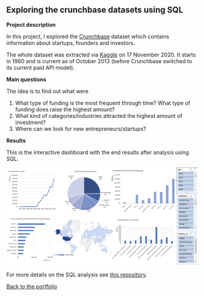 ## Exploring the crunchbase datasets using SQL

**Project description**

In this project, I explored the [Crunchbase](https://www.crunchbase.com/) dataset which contains information about startups, founders and investors. 

The whole dataset was extracted via [Kaggle](https://www.kaggle.com/arindam235/startup-investments-crunchbase) on 17 November 2020.
It starts in 1960 and is current as of October 2013 (before Crunchbase switched to its current paid API model).

 

**Main questions** 

The idea is to find out what were 

1. What type of funding is the most frequent through time? What type of funding does raise the highest amount?
2. What kind of categories/industries attracted the highest amount of investment?
3. Where can we look for new entrepreneurs/startups? 

**Results**

This is the interactive dashboard with the end results after analysis using SQL. 

![Dashboard](/images/Dashboard2.png)

For more details on the SQL analysis see [this repository](https://github.com/tuyenshares/exploring-crunchbase-sql).


[Back to the portfolio](https://tuyenshares.github.io/)
